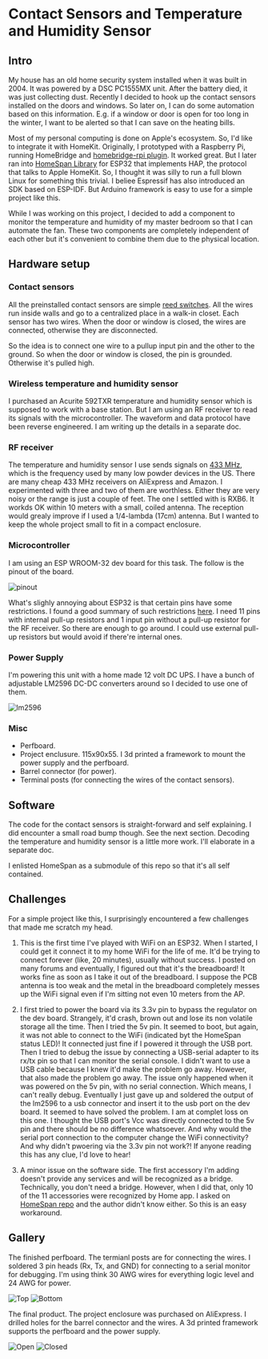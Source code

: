# Contact Sensors and Temperature and Humidity Sensor

## Intro
My house has an old home security system installed when it was built in 2004. It was powered by a DSC PC1555MX unit. After the battery died, it was just collecting dust. Recently I decided to hook up the contact sensors installed on the doors and windows. So later on, I can do some automation based on this information. E.g. if a window or door is open for too long in the winter, I want to be alerted so that I can save on the heating bills.

Most of my personal computing is done on Apple's ecosystem. So, I'd like to integrate it with HomeKit. Originally, I prototyped with a Raspberry Pi, running HomeBridge and [homebridge-rpi plugin](https://github.com/ebaauw/homebridge-rpi). It worked great. But I later ran into [HomeSpan Library](https://github.com/HomeSpan/HomeSpan/) for ESP32 that implements HAP, the protocol that talks to Apple HomeKit. So, I thought it was silly to run a full blown Linux for something this trivial. I beliee Espressif has also introduced an SDK based on ESP-IDF. But Arduino framework is easy to use for a simple project like this.

While I was working on this project, I decided to add a component to monitor the temperature and humidity of my master bedroom so that I can automate the fan. These two components are completely independent of each other but it's convenient to combine them due to the physical location.

## Hardware setup

### Contact sensors
All the preinstalled contact sensors are simple [reed switches](https://en.wikipedia.org/wiki/Reed_switch). All the wires run inside walls and go to a centralized place in a walk-in closet. Each sensor has two wires. When the door or window is closed, the wires are connected, otherwise they are disconnected.

So the idea is to connect one wire to a pullup input pin and the other to the ground. So when the door or window is closed, the pin is grounded. Otherwise it's pulled high.

### Wireless temperature and humidity sensor
I purchased an Acurite 592TXR temperature and humidity sensor which is supposed to work with a base station. But I am using an RF receiver to read its signals with the microcontroller. The waveform and data protocol have been reverse engineered. I am writing up the details in a separate doc.

### RF receiver
The temperature and humidity sensor I use sends signals on [433 MHz](https://en.wikipedia.org/wiki/LPD433), which is the frequency used by many low powder devices in the US. There are many cheap 433 MHz receivers on AliExpress and Amazon. I experimented with three and two of them are worthless. Either they are very noisy or the range is just a couple of feet. The one I settled with is RXB6. It workds OK within 10 meters with a small, coiled antenna. The reception would grealy improve if I used a 1/4-lambda (17cm) antenna. But I wanted to keep the whole project small to fit in a compact enclosure.

### Microcontroller
I am using an ESP WROOM-32 dev board for this task. The follow is the pinout of the board.

![pinout](esp32-38pin.png)

What's slighly annoying about ESP32 is that certain pins have some restrictions. I found a good summary of such restrictions [here](https://randomnerdtutorials.com/esp32-pinout-reference-gpios/). I need 11 pins with internal pull-up resistors and 1 input pin without a pull-up resistor for the RF receiver. So there are enough to go around. I could use external pull-up resistors but would avoid if there're internal ones.

### Power Supply
I'm powering this unit with a home made 12 volt DC UPS. I have a bunch of adjustable LM2596 DC-DC converters around so I decided to use one of them.

![lm2596](lm2596.jpeg)

### Misc
* Perfboard.
* Project enclusure. 115x90x55. I 3d printed a framework to mount the power supply and the perfboard.
* Barrel connector (for power).
* Terminal posts (for connecting the wires of the contact sensors).

## Software

The code for the contact sensors is straight-forward and self explaining. I did encounter a small road bump though. See the next section. Decoding the temperature and humidity sensor is a little more work. I'll elaborate in a separate doc.

I enlisted HomeSpan as a submodule of this repo so that it's all self contained.

## Challenges

For a simple project like this, I surprisingly encountered a few challenges that made me scratch my head.

1. This is the first time I've played with WiFi on an ESP32. When I started, I could get it connect it to my home WiFi for the life of me. It'd be trying to connect forever (like, 20 minutes), usually without success. I posted on many forums and eventually, I figured out that it's the breadboard! It works fine as soon as I take it out of the breadboard. I suppose the PCB antenna is too weak and the metal in the breadboard completely messes up the WiFi signal even if I'm sitting not even 10 meters from the AP.

1. I first tried to power the board via its 3.3v pin to bypass the regulator on the dev board. Strangely, it'd crash, brown out and lose its non volatile storage all the time. Then I tried the 5v pin. It seemed to boot, but again, it was not able to connect to the WiFi (indicated byt the HomeSpan status LED)! It connected just fine if I powered it through the USB port. Then I tried to debug the issue by connecting a USB-serial adapter to its rx/tx pin so that I can monitor the serial console. I didn't want to use a USB cable because I knew it'd make the problem go away. However, that also made the problem go away. The issue only happened when it was powered on the 5v pin, with no serial connection. Which means, I can't really debug. Eventually I just gave up and soldered the output of the lm2596 to a usb connector and insert it to the usb port on the dev board. It seemed to have solved the problem.
I am at complet loss on this one. I thought the USB port's Vcc was directly connected to the 5v pin and there should be no difference whatsoever. And why would the serial port connection to the computer change the WiFi connectivity? And why didn't pwoering via the 3.3v pin not work?! If anyone reading this has any clue, I'd love to hear!

1. A minor issue on the software side. The first accessory I'm adding doesn't provide any services and will be recognized as a bridge. Technically, you don't need a bridge. However, when I did that, only 10 of the 11 accessories were recognized by Home app. I asked on [HomeSpan repo](https://github.com/HomeSpan/HomeSpan/discussions/813) and the author didn't know either. So this is an easy workaround.

## Gallery

The finished perfboard. The termianl posts are for connecting the wires. I soldered 3 pin heads (Rx, Tx, and GND) for connecting to a serial monitor for debugging. I'm using think 30 AWG wires for everything logic level and 24 AWG for power.

![Top](top.jpeg)
![Bottom](bottom.jpeg)

The final product. The project enclosure was purchased on AliExpress. I drilled holes for the barrel connector and the wires. A 3d printed framework supports the perfboard and the power supply.

![Open](open.jpeg)
![Closed](closed.jpeg)